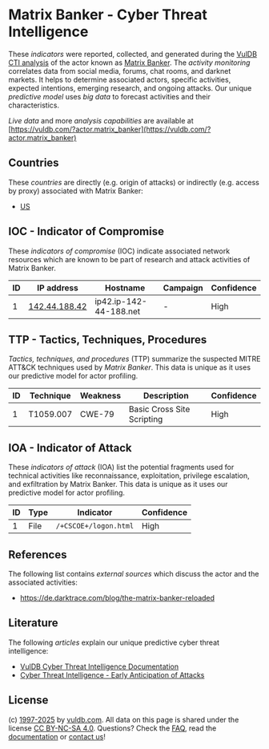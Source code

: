 # Matrix Banker - Cyber Threat Intelligence

These _indicators_ were reported, collected, and generated during the [VulDB CTI analysis](https://vuldb.com/?kb.cti) of the actor known as [Matrix Banker](https://vuldb.com/?actor.matrix_banker). The _activity monitoring_ correlates data from social media, forums, chat rooms, and darknet markets. It helps to determine associated actors, specific activities, expected intentions, emerging research, and ongoing attacks. Our unique _predictive model_ uses _big data_ to forecast activities and their characteristics.

_Live data_ and more _analysis capabilities_ are available at [https://vuldb.com/?actor.matrix_banker](https://vuldb.com/?actor.matrix_banker)

## Countries

These _countries_ are directly (e.g. origin of attacks) or indirectly (e.g. access by proxy) associated with Matrix Banker:

* [US](https://vuldb.com/?country.us)

## IOC - Indicator of Compromise

These _indicators of compromise_ (IOC) indicate associated network resources which are known to be part of research and attack activities of Matrix Banker.

ID | IP address | Hostname | Campaign | Confidence
-- | ---------- | -------- | -------- | ----------
1 | [142.44.188.42](https://vuldb.com/?ip.142.44.188.42) | ip42.ip-142-44-188.net | - | High

## TTP - Tactics, Techniques, Procedures

_Tactics, techniques, and procedures_ (TTP) summarize the suspected MITRE ATT&CK techniques used by _Matrix Banker_. This data is unique as it uses our predictive model for actor profiling.

ID | Technique | Weakness | Description | Confidence
-- | --------- | -------- | ----------- | ----------
1 | T1059.007 | CWE-79 | Basic Cross Site Scripting | High

## IOA - Indicator of Attack

These _indicators of attack_ (IOA) list the potential fragments used for technical activities like reconnaissance, exploitation, privilege escalation, and exfiltration by Matrix Banker. This data is unique as it uses our predictive model for actor profiling.

ID | Type | Indicator | Confidence
-- | ---- | --------- | ----------
1 | File | `/+CSCOE+/logon.html` | High

## References

The following list contains _external sources_ which discuss the actor and the associated activities:

* https://de.darktrace.com/blog/the-matrix-banker-reloaded

## Literature

The following _articles_ explain our unique predictive cyber threat intelligence:

* [VulDB Cyber Threat Intelligence Documentation](https://vuldb.com/?kb.cti)
* [Cyber Threat Intelligence - Early Anticipation of Attacks](https://www.scip.ch/en/?labs.20201022)

## License

(c) [1997-2025](https://vuldb.com/?kb.changelog) by [vuldb.com](https://vuldb.com/?kb.about). All data on this page is shared under the license [CC BY-NC-SA 4.0](https://creativecommons.org/licenses/by-nc-sa/4.0/). Questions? Check the [FAQ](https://vuldb.com/?kb.faq), read the [documentation](https://vuldb.com/?kb) or [contact us](https://vuldb.com/?contact)!

